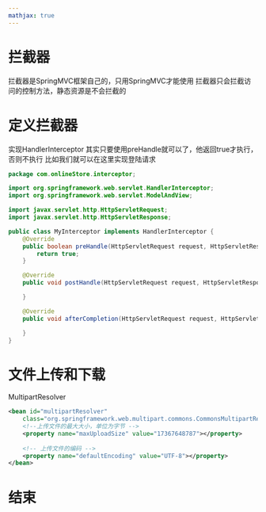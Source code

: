 ```yaml
---
mathjax: true
---
```


# 拦截器
拦截器是SpringMVC框架自己的，只用SpringMVC才能使用
拦截器只会拦截访问的控制方法，静态资源是不会拦截的

# 定义拦截器
实现HandlerInterceptor
其实只要使用preHandle就可以了，他返回true才执行，否则不执行
比如我们就可以在这里实现登陆请求
```java
package com.onlineStore.interceptor;

import org.springframework.web.servlet.HandlerInterceptor;
import org.springframework.web.servlet.ModelAndView;

import javax.servlet.http.HttpServletRequest;
import javax.servlet.http.HttpServletResponse;

public class MyInterceptor implements HandlerInterceptor {
    @Override
    public boolean preHandle(HttpServletRequest request, HttpServletResponse response, Object handler) throws Exception {
        return true;
    }

    @Override
    public void postHandle(HttpServletRequest request, HttpServletResponse response, Object handler, ModelAndView modelAndView) throws Exception {

    }

    @Override
    public void afterCompletion(HttpServletRequest request, HttpServletResponse response, Object handler, Exception ex) throws Exception {

    }
}
```

# 文件上传和下载
MultipartResolver
```xml
<bean id="multipartResolver"
	class="org.springframework.web.multipart.commons.CommonsMultipartResolver">
	<!--上传文件的最大大小，单位为字节 --> 
	<property name="maxUploadSize" value="17367648787"></property>
	 
	<!-- 上传文件的编码 -->
	<property name="defaultEncoding" value="UTF-8"></property>
</bean>
```

# 结束